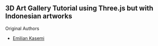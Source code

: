 ## 3D Art Gallery Tutorial using Three.js but with Indonesian artworks

Original Authors

- [Emilian Kasemi](https://www.github.com/theringsofsaturn)
